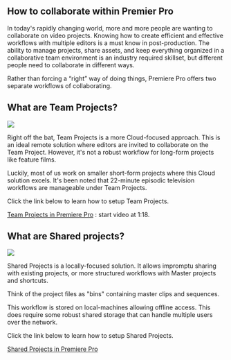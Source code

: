 ## How to collaborate within Premier Pro

In today's rapidly changing world, more and more people are wanting to collaborate on video projects. Knowing how to create efficient and effective workflows with multiple editors is a must know in post-production. The ability to manage projects, share assets, and keep everything organized in a collaborative team environment is an industry required skillset, but different people need to collaborate in different ways.

Rather than forcing a “right” way of doing things, Premiere Pro offers two separate workflows of collaborating.


## What are Team Projects?

![](https://files.slack.com/files-pri/T0HTW3H0V-F012X1RE883/screen_shot_2020-05-01_at_11.22.55_am.png?pub_secret=6ef36ac2cd)

Right off the bat, Team Projects is a more Cloud-focused approach. This is an ideal remote solution where editors are invited to collaborate on the Team Project. However, it's not a robust workflow for long-form projects like feature films.

Luckily, most of us work on smaller short-form projects where this Cloud solution excels. It's been noted that 22-minute episodic television workflows are manageable under Team Projects.   

Click the link below to learn how to setup Team Projects.


[Team Projects in Premiere Pro](https://www.youtube.com/watch?v=scdjirRO5uU) : start video at 1:18.


## What are Shared projects?


![](https://files.slack.com/files-pri/T0HTW3H0V-F012Q34TTUN/screen_shot_2020-05-01_at_11.17.41_am.png?pub_secret=4f3627cb4d)

Shared Projects is a locally-focused solution. It allows impromptu sharing with existing projects, or more structured workflows with Master projects and shortcuts.

Think of the project files as "bins" containing master clips and sequences.

This workflow is stored on local-machines allowing offline access. This does require some robust shared storage that can handle multiple users over the network.

Click the link below to learn how to setup Shared Projects.


[Shared Projects in Premiere Pro](https://www.google.com/search?rlz=1C5CHFA_enUS872US872&biw=1589&bih=948&ei=sDesXreQJvCkggeR8rmoBA&q=premiere+pro+shared+project&oq=premiere+pro+shared+project&gs_lcp=CgZwc3ktYWIQAzICCAAyBggAEAUQHjoECAAQRzoECAAQDToGCAAQBxAeOggIABAHEAUQHjoICAAQDRAFEB46CAgAEAgQDRAeOgYIABAIEB46CAgAEAgQBxAeUM2kAljStQJg8bYCaAJwAngAgAFZiAGABZIBATiYAQCgAQGqAQdnd3Mtd2l6&sclient=psy-ab&ved=0ahUKEwi3qIum9ZLpAhVwkuAKHRF5DkUQ4dUDCAw&uact=5#kpvalbx=_kEmsXsaSNe6Oggeln4ZI20)
